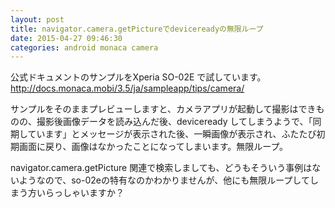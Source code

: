```yaml
---
layout: post
title: navigator.camera.getPictureでdevicereadyの無限ループ
date: 2015-04-27 09:46:30
categories: android monaca camera
---
```

<p>公式ドキュメントのサンプルをXperia SO-02E で試しています。<br>
<a href="http://docs.monaca.mobi/3.5/ja/sampleapp/tips/camera/" rel="nofollow">http://docs.monaca.mobi/3.5/ja/sampleapp/tips/camera/</a></p>

<p>サンプルをそのままプレビューしますと、カメラアプリが起動して撮影はできものの、撮影後画像データを読み込んだ後、deviceready してしまうようで、「同期しています」とメッセージが表示された後、一瞬画像が表示され、ふたたび初期画面に戻り、画像はなかったことになってしまいます。無限ループ。</p>

<p>navigator.camera.getPicture 関連で検索しましても、どうもそういう事例はないようなので、so-02eの特有なのかわかりませんが、他にも無限ループしてしまう方いらっしゃいますか？</p>

